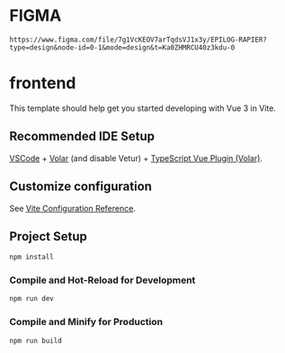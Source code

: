 # FIGMA
```
https://www.figma.com/file/7g1VcKEOV7arTqdsVJ1x3y/EPILOG-RAPIER?type=design&node-id=0-1&mode=design&t=Ka0ZHMRCU40z3kdu-0
```

# frontend

This template should help get you started developing with Vue 3 in Vite.

## Recommended IDE Setup

[VSCode](https://code.visualstudio.com/) + [Volar](https://marketplace.visualstudio.com/items?itemName=Vue.volar) (and disable Vetur) + [TypeScript Vue Plugin (Volar)](https://marketplace.visualstudio.com/items?itemName=Vue.vscode-typescript-vue-plugin).

## Customize configuration

See [Vite Configuration Reference](https://vitejs.dev/config/).

## Project Setup

```sh
npm install
```

### Compile and Hot-Reload for Development

```sh
npm run dev
```

### Compile and Minify for Production

```sh
npm run build
```
